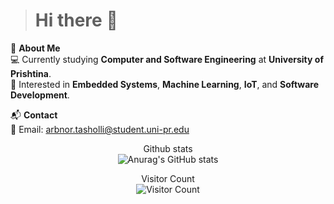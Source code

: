 
># Hi there 👋

<p align="left">
  🚀 <strong>About Me</strong> <br> 
  💻 Currently studying <strong>Computer and Software Engineering</strong> at <strong>University of Prishtina</strong>.  <br>
  🌱 Interested in <strong>Embedded Systems</strong>, <strong>Machine Learning</strong>, <strong>IoT</strong>, and <strong>Software Development</strong>. <br>
</p>

<p align="left">
  📬 <strong>Contact</strong>  
  <br>
  📧 Email: <a href="mailto:arbnor.tasholli@student.uni-pr.edu">arbnor.tasholli@student.uni-pr.edu</a>
</p>


<p align="center">
  Github stats<br>
  <img src="https://github-readme-stats.vercel.app/api?username=arbnortasholli&show_icons=true&theme=radical" alt="Anurag's GitHub stats">
</p>

<p align="center">
  Visitor Count <br>
  <img src="https://profile-counter.glitch.me/arbnortasholli/count.svg" alt="Visitor Count">
</p>




